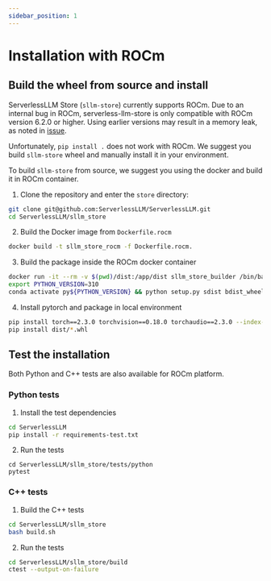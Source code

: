 ```yaml
---
sidebar_position: 1
---
```


# Installation with ROCm

## Build the wheel from source and install
ServerlessLLM Store (`sllm-store`) currently supports ROCm. Due to an internal bug in ROCm, serverless-llm-store is only compatible with ROCm version 6.2.0 or higher. Using earlier versions may result in a memory leak, as noted in [issue](https://github.com/ROCm/HIP/issues/3580).

Unfortunately, `pip install .` does not work with ROCm. We suggest you build `sllm-store` wheel and manually install it in your environment.

To build `sllm-store` from source, we suggest you using the docker and build it in ROCm container.

1. Clone the repository and enter the `store` directory:

```bash
git clone git@github.com:ServerlessLLM/ServerlessLLM.git
cd ServerlessLLM/sllm_store
```

2. Build the Docker image from `Dockerfile.rocm`

``` bash
docker build -t sllm_store_rocm -f Dockerfile.rocm.
```

3. Build the package inside the ROCm docker container
``` bash
docker run -it --rm -v $(pwd)/dist:/app/dist sllm_store_builder /bin/bash
export PYTHON_VERSION=310
conda activate py${PYTHON_VERSION} && python setup.py sdist bdist_wheel
```

4. Install pytorch and package in local environment
``` bash
pip install torch==2.3.0 torchvision==0.18.0 torchaudio==2.3.0 --index-url https://download.pytorch.org/whl/rocm6.0
pip install dist/*.whl
```

## Test the installation

Both Python and C++ tests are also available for ROCm platform.

### Python tests

1. Install the test dependencies

```bash
cd ServerlessLLM
pip install -r requirements-test.txt
```

2. Run the tests
```
cd ServerlessLLM/sllm_store/tests/python
pytest
```

### C++ tests

1. Build the C++ tests

```bash
cd ServerlessLLM/sllm_store
bash build.sh
```

2. Run the tests

```bash
cd ServerlessLLM/sllm_store/build
ctest --output-on-failure
```
